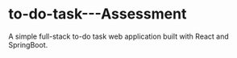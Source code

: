 # to-do-task---Assessment
A simple full-stack to-do task web application built with React and SpringBoot.
